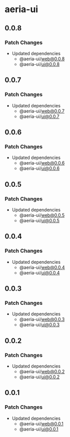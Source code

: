 # aeria-ui

## 0.0.8

### Patch Changes

- Updated dependencies
  - @aeria-ui/web@0.0.8
  - @aeria-ui/ui@0.0.8

## 0.0.7

### Patch Changes

- Updated dependencies
  - @aeria-ui/web@0.0.7
  - @aeria-ui/ui@0.0.7

## 0.0.6

### Patch Changes

- Updated dependencies
  - @aeria-ui/web@0.0.6
  - @aeria-ui/ui@0.0.6

## 0.0.5

### Patch Changes

- Updated dependencies
  - @aeria-ui/web@0.0.5
  - @aeria-ui/ui@0.0.5

## 0.0.4

### Patch Changes

- Updated dependencies
  - @aeria-ui/web@0.0.4
  - @aeria-ui/ui@0.0.4

## 0.0.3

### Patch Changes

- Updated dependencies
  - @aeria-ui/web@0.0.3
  - @aeria-ui/ui@0.0.3

## 0.0.2

### Patch Changes

- Updated dependencies
  - @aeria-ui/web@0.0.2
  - @aeria-ui/ui@0.0.2

## 0.0.1

### Patch Changes

- Updated dependencies
  - @aeria-ui/web@0.0.1
  - @aeria-ui/ui@0.0.1
